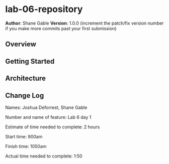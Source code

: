 # lab-06-repository

**Author**: Shane Gable
**Version**: 1.0.0 (increment the patch/fix version number if you make more commits past your first submission)

## Overview
<!-- This application aggregates data from several APIs and provides information about the local city to the user. -->

## Getting Started
<!-- I have no idea. So far, I'm setting up the repository. -->


## Architecture
<!-- No idea. So far, I'm setting up the repository. -->

## Change Log
<!-- 12-10-2019 9:08: Set up repository -->
<!-- Use this area to document the iterative changes made to your application as each feature is successfully implemented. Use time stamps. Here's an examples:

01-01-2001 4:59pm - Application now has a fully-functional express server, with a GET route for the location resource.

## Credits and Collaborations
<!-- Give credit (and a link) to other people or resources that helped you build this application. -->

Names: Joshua Deforrest, Shane Gable

Number and name of feature: Lab 6 day 1

Estimate of time needed to complete: 2 hours

Start time: 900am

Finish time: 1050am

Actual time needed to complete: 1:50